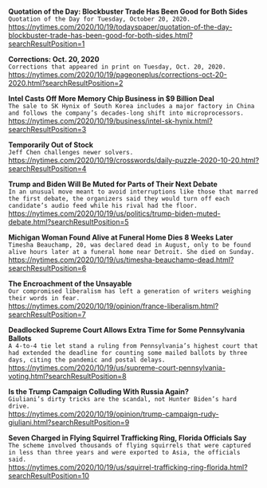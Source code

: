 **Quotation of the Day: Blockbuster Trade Has Been Good for Both Sides**\
`Quotation of the Day for Tuesday, October 20, 2020.`\
https://nytimes.com/2020/10/19/todayspaper/quotation-of-the-day-blockbuster-trade-has-been-good-for-both-sides.html?searchResultPosition=1

**Corrections: Oct. 20, 2020**\
`Corrections that appeared in print on Tuesday, Oct. 20, 2020.`\
https://nytimes.com/2020/10/19/pageoneplus/corrections-oct-20-2020.html?searchResultPosition=2

**Intel Casts Off More Memory Chip Business in $9 Billion Deal**\
`The sale to SK Hynix of South Korea includes a major factory in China and follows the company’s decades-long shift into microprocessors.`\
https://nytimes.com/2020/10/19/business/intel-sk-hynix.html?searchResultPosition=3

**Temporarily Out of Stock**\
`Jeff Chen challenges newer solvers.`\
https://nytimes.com/2020/10/19/crosswords/daily-puzzle-2020-10-20.html?searchResultPosition=4

**Trump and Biden Will Be Muted for Parts of Their Next Debate**\
`In an unusual move meant to avoid interruptions like those that marred the first debate, the organizers said they would turn off each candidate’s audio feed while his rival had the floor.`\
https://nytimes.com/2020/10/19/us/politics/trump-biden-muted-debate.html?searchResultPosition=5

**Michigan Woman Found Alive at Funeral Home Dies 8 Weeks Later**\
`Timesha Beauchamp, 20, was declared dead in August, only to be found alive hours later at a funeral home near Detroit. She died on Sunday.`\
https://nytimes.com/2020/10/19/us/timesha-beauchamp-dead.html?searchResultPosition=6

**The Encroachment of the Unsayable**\
`Our compromised liberalism has left a generation of writers weighing their words in fear.`\
https://nytimes.com/2020/10/19/opinion/france-liberalism.html?searchResultPosition=7

**Deadlocked Supreme Court Allows Extra Time for Some Pennsylvania Ballots**\
`A 4-to-4 tie let stand a ruling from Pennsylvania’s highest court that had extended the deadline for counting some mailed ballots by three days, citing the pandemic and postal delays.`\
https://nytimes.com/2020/10/19/us/supreme-court-pennsylvania-voting.html?searchResultPosition=8

**Is the Trump Campaign Colluding With Russia Again?**\
`Giuliani’s dirty tricks are the scandal, not Hunter Biden’s hard drive.`\
https://nytimes.com/2020/10/19/opinion/trump-campaign-rudy-giuliani.html?searchResultPosition=9

**Seven Charged in Flying Squirrel Trafficking Ring, Florida Officials Say**\
`The scheme involved thousands of flying squirrels that were captured in less than three years and were exported to Asia, the officials said.`\
https://nytimes.com/2020/10/19/us/squirrel-trafficking-ring-florida.html?searchResultPosition=10

